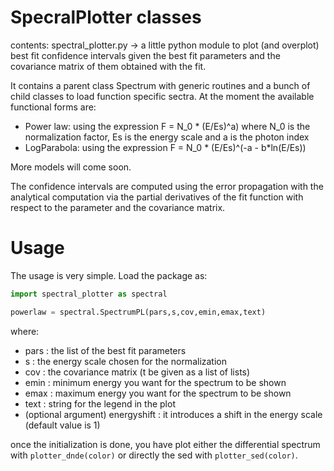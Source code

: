 # SpecralPlotter classes

contents:
spectral_plotter.py -> a little python module to plot (and overplot) best fit confidence intervals given the best fit parameters and the covariance matrix of them obtained with the fit.

It contains a parent class Spectrum with generic routines and a bunch of child classes to load function specific sectra. At the moment the available functional forms are:

* Power law: using the expression F = N_0 * (E/Es)^a) where N_0 is the normalization factor, Es is the energy scale and a is the photon index
* LogParabola: using the expression F = N_0 * (E/Es)^(-a - b*ln(E/Es))

More models will come soon.

The confidence intervals are computed using the error propagation with the analytical computation via the partial derivatives of the fit function with respect to the parameter and the covariance matrix.

# Usage

The usage is very simple. Load the package as:
```python
import spectral_plotter as spectral

powerlaw = spectral.SpectrumPL(pars,s,cov,emin,emax,text)
```
where:
* pars : the list of the best fit parameters
* s : the energy scale chosen for the normalization
* cov : the covariance matrix (t be given as a list of lists)
* emin : minimum energy you want for the spectrum to be shown
* emax : maximum energy you want for the spectrum to be shown
* text : string for the legend in the plot
* (optional argument) energyshift : it introduces a shift in the energy scale (default value is 1)

once the initialization is done, you have plot either the differential spectrum with `plotter_dnde(color)` or directly the sed with `plotter_sed(color)`.

